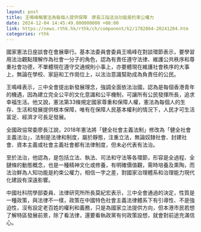 ```yaml
---
layout: post
title: 王鳴峰稱憲法為每個人提供保障　廖長江指法治功能是約束公權力
date: 2024-12-04 14:45:49.000000000 +08:00
link: https://news.rthk.hk/rthk/ch/component/k2/1782064-20241204.htm
categories: rthk
---
```


國家憲法日座談會在會展舉行。基本法委員會委員王鳴峰在對談環節表示，要學習用法治觀點理解作為社會一分子的角色，認為有責任遵守法律、維護公共秩序和尊重社會功德，不單體現在遵守交通規則小事上，亦要體現在維護社會秩序的大事上，無論在學校、家庭和工作崗位上，以法治意識幫助成為負責任的公民。

王鳴峰表示，三中全會提出新發展理念，強調全面依法治國，認為是每個香港青年的機遇，因為建立完全公平的文化意識和公平機制，可讓所有公民發揮所長，追求幸福生活。他又說，憲法第33條規定國家尊重和保障人權，憲法為每個人的生存、生活和發展提供根本保障，唯有在保障人民基本權利的情況下，人民才可生活富足、經濟才可長足發展。

全國政協常委廖長江說，2018年憲法將「健全社會主義法制」修改為「健全社會主義法治」，法制是法律和制度，屬於靜態，注重立法，無論奴隸社會、封建社會、資本主義或社會主義社會都有法律制度，但未必代表有法治。

至於法治，他認為，是包括立法、執法、司法和守法等各環節，形容是全過程、全鏈條的動態概念，也是一種精神文化或修養，有明確價值觀，需時培養及熏陶，而法治鮮為人知功能是約束公權力，相信一字之差，對國家治理體系和治理能力現代化建設有深遠影響。

中國社科院學部委員、法律研究所所長莫紀宏表示，三中全會通過的決定，性質是一種政策，與法律不一樣，政策在中國特色社會主義法律體系下有引導性、不是強迫性，沒有設定老百姓的權利和義務，只是為國家立法提供方向，但本港市民若想了解特區發展前景，除了看法律，還要看執政黨有何政策設想，就會對前途充滿信心。
